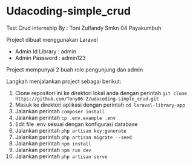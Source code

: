 # Udacoding-simple_crud

Test Crud internship
By : Toni Zulfandy
     Smkn 04 Payakumbuh

Project dibuat menggunakan Laravel

- Admin Id Library : admin
- Admin Password   : admin123

Project mempunyai 2 buah role 
    pengunjung dan admin
    
Langkah menjalankan project sebagai berikut:

1. Clone repositori ini ke direktori lokal anda dengan perintah `git clone https://github.com/Tony06-Z/udacoding-simple_crud.git`
2. Masuk ke direktori aplikasi dengan perintah `cd laravel-library-app`
3. Jalankan perintah `composer install` 
4. Jalankan perintah `cp .env.example .env` 
5. Edit file .env sesuai dengan konfigurasi database
6. Jalankan perintah `php artisan key:generate` 
7. Jalankan perintah `php artisan migrate --seed` 
8. Jalankan perintah `npm install` 
9. Jalankan perintah `npm run dev`
10. Jalankan perintah `php artisan serve`

